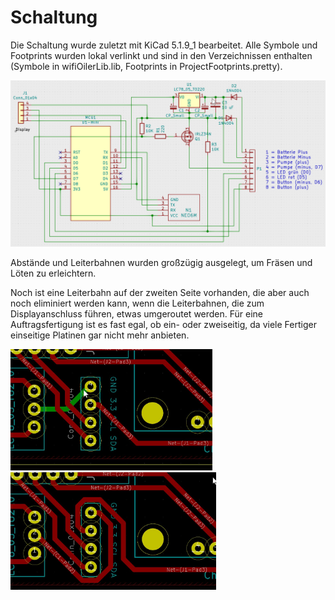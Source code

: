 # Schaltung

Die Schaltung wurde zuletzt mit KiCad 5.1.9_1 bearbeitet. Alle Symbole und Footprints wurden lokal verlinkt und sind in den Verzeichnissen enthalten (Symbole in wifiOilerLib.lib, Footprints in ProjectFootprints.pretty).

![Schaltung wifiOiler v4.2 D1-mini](../docs/images/Schaltung_wifiOiler_v4.2_D1-mini.png)

Abstände und Leiterbahnen wurden großzügig ausgelegt, um Fräsen und Löten zu erleichtern.

Noch ist eine Leiterbahn auf der zweiten Seite vorhanden, die aber auch noch eliminiert werden kann, wenn die Leiterbahnen, die zum Displayanschluss führen, etwas umgeroutet werden. Für eine Auftragsfertigung ist es fast egal, ob ein- oder zweiseitig, da viele Fertiger einseitige Platinen gar nicht mehr anbieten.

<img src="../docs/images/PlatZweiseitig.jpg" alt="Platine zweiseitig" style="zoom:33%;" />

<img src="../docs/images/PlatEinseitig.jpg" alt="Platine einseitig" style="zoom:33%;" />